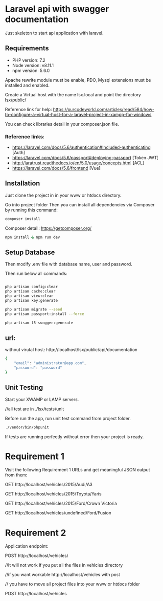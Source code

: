 # Laravel api with swagger documentation
Just skeleton to start api application with laravel.

## Requirements
- PHP version: 7.2
- Node version: v8.11.1
- npm version: 5.6.0

Apache rewrite module must be enable, PDO, Mysql extensions must be installed and enabled.

Create a Virtual host with the name lsx.local and point the directory lsx/public/

Reference link for help: https://ourcodeworld.com/articles/read/584/how-to-configure-a-virtual-host-for-a-laravel-project-in-xampp-for-windows

You can check libraries detail in your composer.json file.

### Reference links:
 - https://laravel.com/docs/5.6/authentication#included-authenticating [Auth]
 - https://laravel.com/docs/5.6/passport#deploying-passport [Token JWT]
 - http://laratrust.readthedocs.io/en/5.0/usage/concepts.html [ACL]
 - https://laravel.com/docs/5.6/frontend [Vue]

## Installation

Just clone the project in in your www or htdocs directory.

Go into project folder
Then you can install all dependencies via Composer by running this command:
```bash
composer install

```
Composer detail:
https://getcomposer.org/

```bash
npm install & npm run dev

```

## Setup Database

Then modify .env file with database name, user and password.

Then run below all commands:

```bash

php artisan config:clear
php artisan cache:clear 
php artisan view:clear
php artisan key:generate

php artisan migrate --seed
php artisan passport:install --force

php artisan l5-swagger:generate


```
## url:
without virutal host: http://localhost/lsx/public/api/documentation

```bash
{
    "email": "administrator@app.com",
    "password": "password"
}

```

## Unit Testing 
Start your XWAMP or LAMP servers.

//all test are in ./lsx/tests/unit

Before run the app, run unit test command from project folder. 

```bash
./vendor/bin/phpunit
```
If tests are running perfectly without error then your project is ready.

# Requirement 1
Visit the following Requirement 1 URLs and get meaningful JSON output from them:

GET http://localhost/vehicles/2015/Audi/A3

GET http://localhost/vehicles/2015/Toyota/Yaris

GET http://localhost/vehicles/2015/Ford/Crown Victoria

GET http://localhost/vehicles/undefined/Ford/Fusion

# Requirement 2
Application endpoint:

POST http://localhost/vehicles/

//It will not work if you put all the files in vehicles directory

//if you want workable http://localhost/vehicles with post 

// you have to move all project files into your www or htdocs folder

POST http://localhost/vehicles
